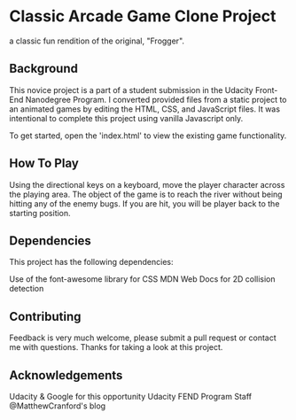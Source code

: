 # Classic Arcade Game Clone Project
a classic fun rendition of the original, "Frogger".
<!-- ## Table of Contents

- [Instructions](#instructions)
- [Contributing](#contributing) -->

## Background

This novice project is a part of a student submission in the Udacity Front-End Nanodegree Program. I converted provided files from a static project to an animated games by editing the HTML, CSS, and JavaScript files. It was intentional to complete this project using vanilla Javascript only.

To get started, open the 'index.html' to view the existing game functionality.

## How To Play
Using the directional keys on a keyboard, move the player character across the playing area. The object of the game is to reach the river without being hitting any of the enemy bugs. If you are hit, you will be player back to the starting position.

## Dependencies

This project has the following dependencies:

Use of the font-awesome library for CSS
MDN Web Docs for 2D collision detection


## Contributing
Feedback is very much welcome, please submit a pull request or contact me with questions. Thanks for taking a look at this project.

## Acknowledgements
Udacity & Google for this opportunity
Udacity FEND Program Staff
@MatthewCranford's  blog
